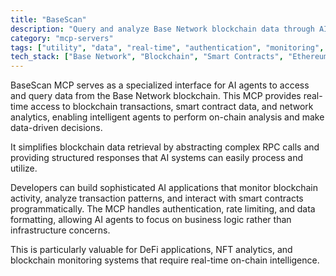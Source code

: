 ```yaml
---
title: "BaseScan"
description: "Query and analyze Base Network blockchain data through AI-powered agents and smart contract interactions."
category: "mcp-servers"
tags: ["utility", "data", "real-time", "authentication", "monitoring", "AI", "blockchain", "DeFi", "NFT"]
tech_stack: ["Base Network", "Blockchain", "Smart Contracts", "Ethereum", "Web3", "AI agents"]
---
```


BaseScan MCP serves as a specialized interface for AI agents to access and query data from the Base Network blockchain. This MCP provides real-time access to blockchain transactions, smart contract data, and network analytics, enabling intelligent agents to perform on-chain analysis and make data-driven decisions. 

It simplifies blockchain data retrieval by abstracting complex RPC calls and providing structured responses that AI systems can easily process and utilize.

Developers can build sophisticated AI applications that monitor blockchain activity, analyze transaction patterns, and interact with smart contracts programmatically. The MCP handles authentication, rate limiting, and data formatting, allowing AI agents to focus on business logic rather than infrastructure concerns. 

This is particularly valuable for DeFi applications, NFT analytics, and blockchain monitoring systems that require real-time on-chain intelligence.